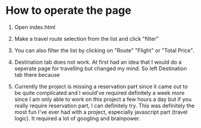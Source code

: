 # How to operate the page
1. Open index.html 

2. Make a travel route selection from the list and click "filter"

3. You can also filter the list by clicking on "Route" "Flight" or "Total Price". 

4. Destination tab does not work. At first had an idea that I would do a seperate page for travelling but changed my mind. So left Destination tab there because 

5. Currently the project is missing a reservation part since it came out to be quite complicated and I would've required definitely a week more since I am only able to work on this project a few hours a day but if you really require reservation part, I can definitely try.
This was definitely the most fun I've ever had with a project, especially javascript part (travel logic). It required a lot of googling and brainpower.
